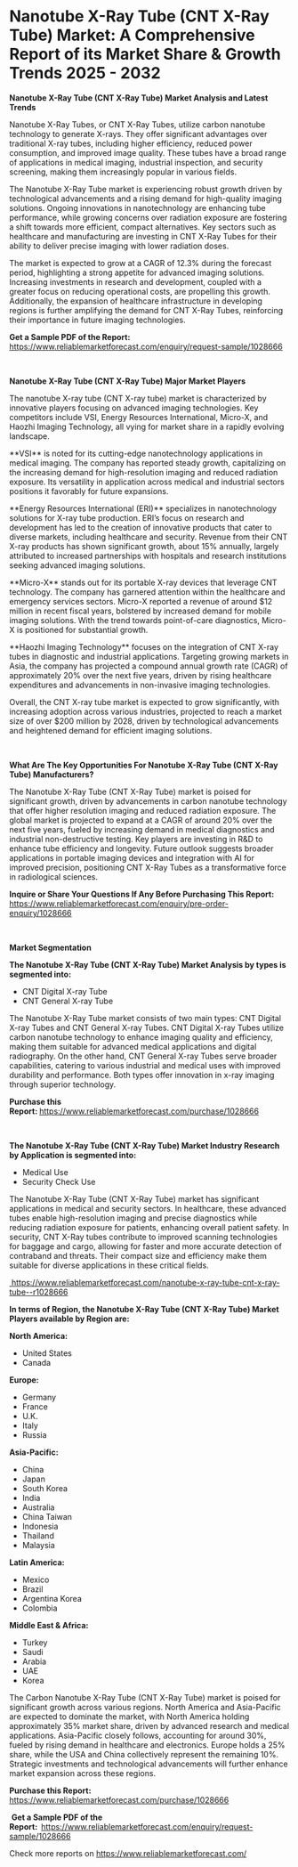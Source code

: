 <p><h1>Nanotube X-Ray Tube (CNT X-Ray Tube) Market: A Comprehensive Report of its Market Share & Growth Trends 2025 - 2032</h1></p><p><strong>Nanotube X-Ray Tube (CNT X-Ray Tube) Market Analysis and Latest Trends</strong></p>
<p><p>Nanotube X-Ray Tubes, or CNT X-Ray Tubes, utilize carbon nanotube technology to generate X-rays. They offer significant advantages over traditional X-ray tubes, including higher efficiency, reduced power consumption, and improved image quality. These tubes have a broad range of applications in medical imaging, industrial inspection, and security screening, making them increasingly popular in various fields.</p><p>The Nanotube X-Ray Tube market is experiencing robust growth driven by technological advancements and a rising demand for high-quality imaging solutions. Ongoing innovations in nanotechnology are enhancing tube performance, while growing concerns over radiation exposure are fostering a shift towards more efficient, compact alternatives. Key sectors such as healthcare and manufacturing are investing in CNT X-Ray Tubes for their ability to deliver precise imaging with lower radiation doses.</p><p>The market is expected to grow at a CAGR of 12.3% during the forecast period, highlighting a strong appetite for advanced imaging solutions. Increasing investments in research and development, coupled with a greater focus on reducing operational costs, are propelling this growth. Additionally, the expansion of healthcare infrastructure in developing regions is further amplifying the demand for CNT X-Ray Tubes, reinforcing their importance in future imaging technologies.</p></p>
<p><strong>Get a Sample PDF of the Report:&nbsp;</strong> <a href="https://www.reliablemarketforecast.com/enquiry/request-sample/1028666?utm_campaign=3275&utm_medium=2&utm_source=Github&utm_content=ia&utm_term=21032025&utm_id=nanotube-x-ray-tube-cnt-x-ray-tube">https://www.reliablemarketforecast.com/enquiry/request-sample/1028666</a></p>
<p>&nbsp;</p>
<p><strong>Nanotube X-Ray Tube (CNT X-Ray Tube) Major Market Players</strong></p>
<p><p>The nanotube X-ray tube (CNT X-ray tube) market is characterized by innovative players focusing on advanced imaging technologies. Key competitors include VSI, Energy Resources International, Micro-X, and Haozhi Imaging Technology, all vying for market share in a rapidly evolving landscape.</p><p>**VSI** is noted for its cutting-edge nanotechnology applications in medical imaging. The company has reported steady growth, capitalizing on the increasing demand for high-resolution imaging and reduced radiation exposure. Its versatility in application across medical and industrial sectors positions it favorably for future expansions.</p><p>**Energy Resources International (ERI)** specializes in nanotechnology solutions for X-ray tube production. ERI’s focus on research and development has led to the creation of innovative products that cater to diverse markets, including healthcare and security. Revenue from their CNT X-ray products has shown significant growth, about 15% annually, largely attributed to increased partnerships with hospitals and research institutions seeking advanced imaging solutions.</p><p>**Micro-X** stands out for its portable X-ray devices that leverage CNT technology. The company has garnered attention within the healthcare and emergency services sectors. Micro-X reported a revenue of around $12 million in recent fiscal years, bolstered by increased demand for mobile imaging solutions. With the trend towards point-of-care diagnostics, Micro-X is positioned for substantial growth.</p><p>**Haozhi Imaging Technology** focuses on the integration of CNT X-ray tubes in diagnostic and industrial applications. Targeting growing markets in Asia, the company has projected a compound annual growth rate (CAGR) of approximately 20% over the next five years, driven by rising healthcare expenditures and advancements in non-invasive imaging technologies.</p><p>Overall, the CNT X-ray tube market is expected to grow significantly, with increasing adoption across various industries, projected to reach a market size of over $200 million by 2028, driven by technological advancements and heightened demand for efficient imaging solutions.</p></p>
<p>&nbsp;</p>
<p><strong>What Are The Key Opportunities For Nanotube X-Ray Tube (CNT X-Ray Tube) Manufacturers?</strong></p>
<p><p>The Nanotube X-Ray Tube (CNT X-Ray Tube) market is poised for significant growth, driven by advancements in carbon nanotube technology that offer higher resolution imaging and reduced radiation exposure. The global market is projected to expand at a CAGR of around 20% over the next five years, fueled by increasing demand in medical diagnostics and industrial non-destructive testing. Key players are investing in R&D to enhance tube efficiency and longevity. Future outlook suggests broader applications in portable imaging devices and integration with AI for improved precision, positioning CNT X-Ray Tubes as a transformative force in radiological sciences.</p></p>
<p><strong>Inquire or Share Your Questions If Any Before Purchasing This Report:</strong> <a href="https://www.reliablemarketforecast.com/enquiry/pre-order-enquiry/1028666?utm_campaign=3275&utm_medium=2&utm_source=Github&utm_content=ia&utm_term=21032025&utm_id=nanotube-x-ray-tube-cnt-x-ray-tube">https://www.reliablemarketforecast.com/enquiry/pre-order-enquiry/1028666</a></p>
<p>&nbsp;</p>
<p><strong>Market Segmentation</strong></p>
<p><strong>The Nanotube X-Ray Tube (CNT X-Ray Tube) Market Analysis by types is segmented into:</strong></p>
<p><ul><li>CNT Digital X-ray Tube</li><li>CNT General X-ray Tube</li></ul></p>
<p><p>The Nanotube X-Ray Tube market consists of two main types: CNT Digital X-ray Tubes and CNT General X-ray Tubes. CNT Digital X-ray Tubes utilize carbon nanotube technology to enhance imaging quality and efficiency, making them suitable for advanced medical applications and digital radiography. On the other hand, CNT General X-ray Tubes serve broader capabilities, catering to various industrial and medical uses with improved durability and performance. Both types offer innovation in x-ray imaging through superior technology.</p></p>
<p><strong>Purchase this Report:&nbsp;</strong><a href="https://www.reliablemarketforecast.com/purchase/1028666?utm_campaign=3275&utm_medium=2&utm_source=Github&utm_content=ia&utm_term=21032025&utm_id=nanotube-x-ray-tube-cnt-x-ray-tube">https://www.reliablemarketforecast.com/purchase/1028666</a></p>
<p>&nbsp;</p>
<p><strong>The Nanotube X-Ray Tube (CNT X-Ray Tube) Market Industry Research by Application is segmented into:</strong></p>
<p><ul><li>Medical Use</li><li>Security Check Use</li></ul></p>
<p><p>The Nanotube X-Ray Tube (CNT X-Ray Tube) market has significant applications in medical and security sectors. In healthcare, these advanced tubes enable high-resolution imaging and precise diagnostics while reducing radiation exposure for patients, enhancing overall patient safety. In security, CNT X-Ray tubes contribute to improved scanning technologies for baggage and cargo, allowing for faster and more accurate detection of contraband and threats. Their compact size and efficiency make them suitable for diverse applications in these critical fields.</p></p>
<p><a href="https://www.reliablemarketforecast.com/nanotube-x-ray-tube-cnt-x-ray-tube--r1028666?utm_campaign=3275&utm_medium=2&utm_source=Github&utm_content=ia&utm_term=21032025&utm_id=nanotube-x-ray-tube-cnt-x-ray-tube">&nbsp;https://www.reliablemarketforecast.com/nanotube-x-ray-tube-cnt-x-ray-tube--r1028666</a></p>
<p><strong>In terms of Region, the Nanotube X-Ray Tube (CNT X-Ray Tube) Market Players available by Region are:</strong></p>
<p>
    <p> <strong> North America: </strong>
        <ul>
            <li>United States</li>
            <li>Canada</li>
        </ul>
        </p> 
    <p> <strong> Europe: </strong>
        <ul>
            <li>Germany</li>
            <li>France</li>
            <li>U.K.</li>
            <li>Italy</li>
            <li>Russia</li>
        </ul>
        </p> 
    <p> <strong> Asia-Pacific: </strong>
        <ul>
            <li>China</li>
            <li>Japan</li>
            <li>South Korea</li>
            <li>India</li>
            <li>Australia</li>
            <li>China Taiwan</li>
            <li>Indonesia</li>
            <li>Thailand</li>
            <li>Malaysia</li>
        </ul>
        </p> 
    <p> <strong> Latin America: </strong>
        <ul>
            <li>Mexico</li>
            <li>Brazil</li>
            <li>Argentina Korea</li>
            <li>Colombia</li>
        </ul>
        </p> 
    <p> <strong> Middle East & Africa: </strong>
        <ul>
            <li>Turkey</li>
            <li>Saudi</li>
            <li>Arabia</li>
            <li>UAE</li>
            <li>Korea</li>
        </ul>
    </p>
    </p>
<p><p>The Carbon Nanotube X-Ray Tube (CNT X-Ray Tube) market is poised for significant growth across various regions. North America and Asia-Pacific are expected to dominate the market, with North America holding approximately 35% market share, driven by advanced research and medical applications. Asia-Pacific closely follows, accounting for around 30%, fueled by rising demand in healthcare and electronics. Europe holds a 25% share, while the USA and China collectively represent the remaining 10%. Strategic investments and technological advancements will further enhance market expansion across these regions.</p></p>
<p><strong>Purchase this Report: </strong><a href="https://www.reliablemarketforecast.com/purchase/1028666?utm_campaign=3275&utm_medium=2&utm_source=Github&utm_content=ia&utm_term=21032025&utm_id=nanotube-x-ray-tube-cnt-x-ray-tube">https://www.reliablemarketforecast.com/purchase/1028666</a></p>
<p>&nbsp;<strong>Get a Sample PDF of the Report:&nbsp;&nbsp;</strong><a href="https://www.reliablemarketforecast.com/enquiry/request-sample/1028666?utm_campaign=3275&utm_medium=2&utm_source=Github&utm_content=ia&utm_term=21032025&utm_id=nanotube-x-ray-tube-cnt-x-ray-tube">https://www.reliablemarketforecast.com/enquiry/request-sample/1028666</a></p>
<p><strong></strong></p>
<p>Check more reports on <a href="https://www.reliablemarketforecast.com/?utm_campaign=3275&utm_medium=2&utm_source=Github&utm_content=ia&utm_term=21032025&utm_id=nanotube-x-ray-tube-cnt-x-ray-tube">https://www.reliablemarketforecast.com/</a></p>